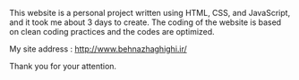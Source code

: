 This website is a personal project written using HTML, CSS, and JavaScript, and it took me about 3 days to create. The coding of the website is based on clean coding practices and the codes are optimized. 

My site address : http://www.behnazhaghighi.ir/

Thank you for your attention.

